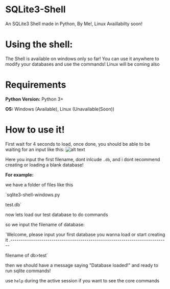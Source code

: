 # SQLite3-Shell
An SQLite3 Shell made in Python, By Me!, Linux Availlabilty soon!
# Using the shell:
The Shell is available on windows only so far! You can use it anywhere to modify your databases and use the commands! Linux will be coming also
# Requirements

**Python Version:** Python 3+

**OS:** Windows (Available), Linux (Unavailable(Soon))
# How to use it!
First wait for 4 seconds to load, once done, you should be able to be waiting for an input like this:
![alt text](https://cdn.discordapp.com/attachments/435865641619161108/462563610531463169/unknown.png)

Here you input the first filename, dont inlcude `.db`, and i dont recommend creating or loading a blank database!

**For example:**

we have a folder of files like this

`sqlite3-shell-windows.py

test.db`

now lets load our test database to do commands

so we input the filename of database:

`Welcome, please input your first database you wanna load or start creating it
.-----------------------------------------------------------------------------

filename of db>test`

then we should have a message saying "Database loaded!" and ready to run sqlite commands!

use `help` during the active session if you want to see the core commands
